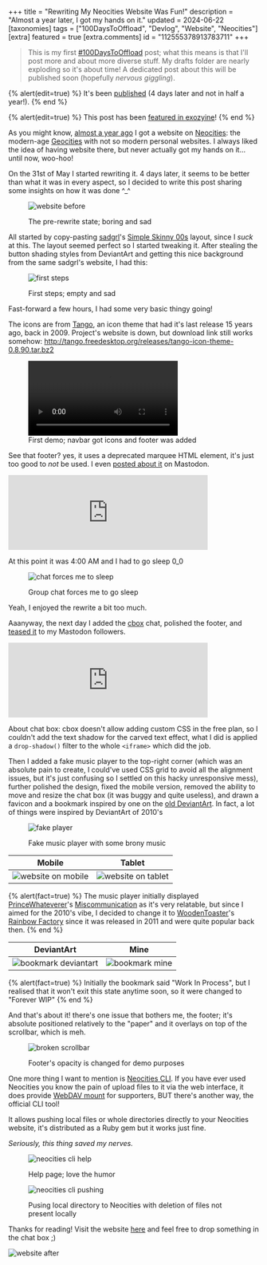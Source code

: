 +++
title = "Rewriting My Neocities Website Was Fun!"
description = "Almost a year later, I got my hands on it."
updated = 2024-06-22
[taxonomies]
tags = ["100DaysToOffload", "Devlog", "Website", "Neocities"]
[extra]
featured = true
[extra.comments]
id = "112555378913783711"
+++

> This is my first [#100DaysToOffload](https://100daystooffload.com) post; what this means is that I'll post more and about more diverse stuff. My drafts folder are nearly exploding so it's about time! A dedicated post about this will be published soon (hopefully *nervous giggling*).

{% alert(edit=true) %}
It's been [published](@/blog/2024-06-08-100-days-to-offload/index.md) (4 days later and not in half a year!).
{% end %}

{% alert(edit=true) %}
This post has been [featured in exozyine](https://zine.exozy.me/posts/2024/june-2024/#website-rewriting-adventures)!
{% end %}

As you might know, [almost a year ago](@/blog/2023-08-13-site-and-blog-devlog/index.md) I got a website on [Neocities](https://neocities.org): the modern-age [Geocities](https://en.wikipedia.org/wiki/GeoCities) with not so modern personal websites. I always liked the idea of having website there, but never actually got my hands on it... until now, woo-hoo!

On the 31st of May I started rewriting it. 4 days later, it seems to be better than what it was in every aspect, so I decided to write this post sharing some insights on how it was done ^\_^

<figure>

![website before](website-before.png)
<figcaption>The pre-rewrite state; boring and sad</figcaption>
</figure>

All started by copy-pasting [sadgrl](https://goblin-heart.net/sadgrl/)'s [Simple Skinny 00s](https://codepen.io/sadness97/pen/mdXjExq) layout, since I _suck_ at this. The layout seemed perfect so I started tweaking it. After stealing the button shading styles from DeviantArt and getting this nice background from the same sadgrl's website, I had this:

<figure>

![first steps](first-steps.png)
<figcaption>First steps; empty and sad</figcaption>
</figure>

Fast-forward a few hours, I had some very basic thingy going!

The icons are from [Tango](https://en.wikipedia.org/wiki/Tango_Desktop_Project), an icon theme that had it's last release 15 years ago, back in 2009. Project's website is down, but download link still works somehow: <http://tango.freedesktop.org/releases/tango-icon-theme-0.8.90.tar.bz2>

<figure>
<video alt="first demo" controls src="first-demo.webm"></video>
<figcaption>First demo; navbar got icons and footer was added</figcaption>
</figure>

See that footer? yes, it uses a deprecated marquee HTML element, it's just too good to _not_ be used. I even [posted about it](https://vmst.io/@daudix/112532737670738850) on Mastodon.

<iframe src="https://vmst.io/@daudix/112532737670738850/embed" class="mastodon-embed" style="max-width: 100%; border: 0" width="400" allowfullscreen="allowfullscreen"></iframe><script src="https://assets.vmst.io/embed.js" async="async"></script>

At this point it was 4:00 AM and I had to go sleep 0_0

<figure>

![chat forces me to sleep](chat-forces-me-to-sleep.png)
<figcaption>Group chat forces me to go sleep</figcaption>
</figure>

Yeah, I enjoyed the rewrite a bit too much.

Aaanyway, the next day I added the [cbox](https://www.cbox.ws) chat, polished the footer, and [teased it](https://vmst.io/@daudix/112533590357822496) to my Mastodon followers.

<iframe src="https://vmst.io/@daudix/112533590357822496/embed" class="mastodon-embed" style="max-width: 100%; border: 0" width="400" allowfullscreen="allowfullscreen"></iframe><script src="https://assets.vmst.io/embed.js" async="async"></script>

About chat box: cbox doesn't allow adding custom CSS in the free plan, so I couldn't add the text shadow for the carved text effect, what I did is applied a `drop-shadow()` filter to the whole `<iframe>` which did the job.

Then I added a fake music player to the top-right corner (which was an absolute pain to create, I could've used CSS grid to avoid all the alignment issues, but it's just confusing so I settled on this hacky unresponsive mess), further polished the design, fixed the mobile version, removed the ability to move and resize the chat box (it was buggy and quite useless), and drawn a favicon and a bookmark inspired by one on the [old DeviantArt](https://web.archive.org/web/20131126002716/http://www.deviantart.com/). In fact, a lot of things were inspired by DeviantArt of 2010's

<figure>

![fake player](fake-player.png)
<figcaption>Fake music player with some brony music</figcaption>
</figure>

| Mobile                                      | Tablet                                      |
| ------------------------------------------- | ------------------------------------------- |
| ![website on mobile](website-on-mobile.png) | ![website on tablet](website-on-tablet.png) |

{% alert(fact=true) %}
The music player initially displayed [PrinceWhateverer](https://www.youtube.com/@princewhateverer)'s [Miscommunication](https://www.youtube.com/watch?v=r0P67hLrFHI) as it's very relatable, but since I aimed for the 2010's vibe, I decided to change it to [WoodenToaster](https://www.youtube.com/@WoodenToaster)'s [Rainbow Factory](https://www.youtube.com/watch?v=YRx_iXgLAyw) since it was released in 2011 and were quite popular back then.
{% end %}

| DeviantArt                                      | Mine                                |
| ----------------------------------------------- | ----------------------------------- |
| ![bookmark deviantart](bookmark-deviantart.png) | ![bookmark mine](bookmark-mine.png) |

{% alert(fact=true) %}
Initially the bookmark said "Work In Process", but I realised that it won't exit this state anytime soon, so it were changed to "Forever WIP"
{% end %}

And that's about it! there's one issue that bothers me, the footer; it's absolute positioned relatively to the "paper" and it overlays on top of the scrollbar, which is meh.

<figure>

![broken scrollbar](broken-scrollbar.png)
<figcaption>Footer's opacity is changed for demo purposes</figcaption>
</figure>

One more thing I want to mention is [Neocities CLI](https://neocities.org/cli). If you have ever used Neocities you know the pain of upload files to it via the web interface, it does provide [WebDAV mount](https://neocities.org/site_files/mount_info) for supporters, BUT there's another way, the official CLI tool!

It allows pushing local files or whole directories directly to your Neocities website, it's distributed as a Ruby gem but it works just fine.

_Seriously, this thing saved my nerves._

<figure>

![neocities cli help](neocities-cli-help.png)
<figcaption>Help page; love the humor</figcaption>
</figure>

<figure>

![neocities cli pushing](neocities-cli-pushing.png)
<figcaption>Pusing local directory to Neocities with deletion of files not present locally</figcaption>
</figure>

Thanks for reading! Visit the website [here](https://daudix.neocities.org) and feel free to drop something in the chat box ;)

![website after](website-after.png)
